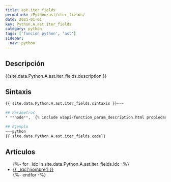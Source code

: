 ```yaml
---
title: ast.iter_fields
permalink: /Python/ast/iter_fields/
date: 2021-01-01
key: Python.A.ast.iter_fields
category: python
tags: ['funcion python', 'ast']
sidebar: 
  nav: python
---
```


## Descripción
{{site.data.Python.A.ast.iter_fields.description }}

## Sintaxis
~~~python
{{ site.data.Python.A.ast.iter_fields.sintaxis }}~~~

## Parámetros
* **node**,  {% include w3api/function_param_description.html propiedad=site.data.Python.A.ast.iter_fields valor="node" %}

## Ejemplo
~~~python
{{ site.data.Python.A.ast.iter_fields.code}}
~~~

## Artículos
<ul>
{%- for _ldc in site.data.Python.A.ast.iter_fields.ldc -%}
   <li>
       <a href="{{_ldc['url'] }}">{{ _ldc['nombre'] }}</a>
   </li>
{%- endfor -%}
</ul>

